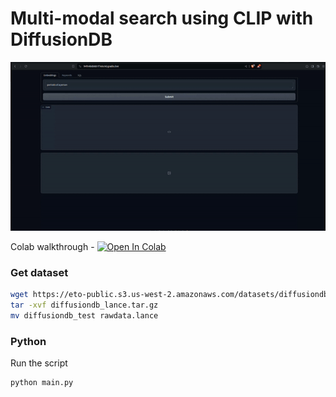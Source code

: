 # Multi-modal search using CLIP with DiffusionDB
![gradio-demo](../../assets/gradio_clip_diffusiondb.gif)


Colab walkthrough - <a href="https://colab.research.google.com/github/lancedb/vectordb-recipes/blob/main/examples/multimodal_clip_diffusiondb/main.ipynb"><img src="https://colab.research.google.com/assets/colab-badge.svg" alt="Open In Colab"></a>

### Get dataset
```bash
wget https://eto-public.s3.us-west-2.amazonaws.com/datasets/diffusiondb_lance.tar.gz
tar -xvf diffusiondb_lance.tar.gz
mv diffusiondb_test rawdata.lance
```

### Python
Run the script
```python
python main.py
```
